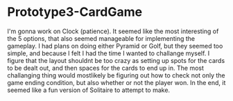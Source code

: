 # Prototype3-CardGame
 
I'm gonna work on Clock (patience). It seemed like the most interesting of the 5 options,
that also seemed manageable for implementing the gameplay. I had plans on doing either
Pyramid or Golf, but they seemed too simple, and because I felt I had the time
I wanted to challange myself. I figure that the layout shouldnt be too crazy as setting up
spots for the cards to be dealt out, and then spaces for the cards to end up in. The most 
challanging thing would mostlikely be figuring out how to check not only the game ending 
condition, but also whether or not the player won. In the end, it seemed like a fun 
version of Solitaire to attempt to make.